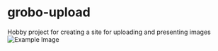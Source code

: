 # grobo-upload
Hobby project for creating a site for uploading and presenting images
![Example Image](/assets/mobile.png)

